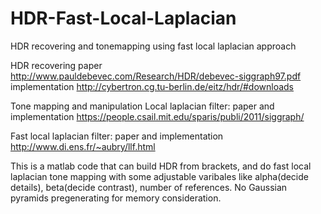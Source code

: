 # HDR-Fast-Local-Laplacian
HDR recovering and tonemapping using fast local laplacian approach

HDR recovering
paper
http://www.pauldebevec.com/Research/HDR/debevec-siggraph97.pdf
implementation
http://cybertron.cg.tu-berlin.de/eitz/hdr/#downloads

Tone mapping and manipulation
Local laplacian filter: 
paper and implementation
https://people.csail.mit.edu/sparis/publi/2011/siggraph/

Fast local laplacian filter:
paper and implementation
http://www.di.ens.fr/~aubry/llf.html

This is a matlab code that can build HDR from brackets, and do fast local laplacian tone mapping with
some adjustable varibales like alpha(decide details), beta(decide contrast), number of references. 
No Gaussian pyramids pregenerating for memory consideration.


